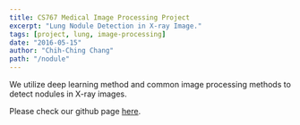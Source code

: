```yaml
---
title: CS767 Medical Image Processing Project
excerpt: "Lung Nodule Detection in X-ray Image."
tags: [project, lung, image-processing]
date: "2016-05-15"
author: "Chih-Ching Chang"
path: "/nodule"
---
```


We utilize deep learning method and common image processing methods to detect nodules in X-ray images.

Please check our github page [here](https://github.com/eyeccc/767FinalProject).